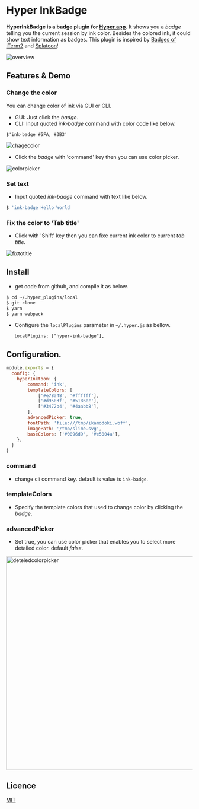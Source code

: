 Hyper InkBadge
====

**HyperInkBadge is a badge plugin for [Hyper.app](https://hyper.is/)**.
It shows you a *badge* telling you the current session by ink color. 
Besides the colored ink, it could show text information as badges.
This plugin is inspired by [Badges of iTerm2](https://www.iterm2.com/documentation-badges.html) and [Splatoon](https://splatoon.nintendo.com/)!

![overview](https://user-images.githubusercontent.com/1744970/42226057-ec5f44fc-7f18-11e8-8a7c-861ee3f1a2d0.gif)

## Features & Demo

### Change the color
You can change color of ink via GUI or CLI.
 * GUI: Just click the *badge*.
 * CLI: Input quoted *ink-badge* command with color code like below.
```
$'ink-badge #5FA, #3B3'
```
![chagecolor](https://user-images.githubusercontent.com/1744970/42226058-ec8a56f6-7f18-11e8-978c-f96aca2c3f3e.gif)

 * Click the *badge* with 'command' key then you can use color picker.

![colorpicker](https://user-images.githubusercontent.com/1744970/42232280-e6a7c2ea-7f28-11e8-998e-4bb3a0af271a.gif)

### Set text
* Input quoted *ink-badge* command with text like below.
```bash
$ 'ink-badge Hello World
```

### Fix the color to 'Tab title'
* Click with 'Shift' key then you can fixe current ink color to current *tab title*. 

![fixtotitle](https://user-images.githubusercontent.com/1744970/42232809-97dfee7e-7f2a-11e8-8c1c-5fcf213703a5.gif)

## Install
 * get code from github, and compile it as below.
 
```bash
$ cd ~/.hyper_plugins/local
$ git clone
$ yarn
$ yarn webpack
```
 * Configure the `localPlugins` parameter in `~/.hyper.js` as bellow.
 
```
   localPlugins: ["hyper-ink-badge"],
```

## Configuration.

```js
module.exports = {
  config: {
    hyperInktoon: {
        command: 'ink',
        templateColors: [
            ['#e78a48', '#ffffff'], 
            ['#d9503f', '#5186ec'],
            ['#3472b4', '#4aabb8'],
        ],
        advancedPicker: true,
        fontPath: 'file:///tmp/ikamodoki.woff',
        imagePath: '/tmp/slime.svg',
        baseColors: ['#0096d9', '#e5004a'],
    },
  }
}
```

### command
* change cli command key. default is value is `ink-badge`.

### templateColors
* Specify the template colors that used to change color by clicking the *badge*.

### advancedPicker
* Set true, you can use color picker that enables you to select more detailed color. default *false*.

<img width="576" alt="deteiedcolorpicker" src="https://user-images.githubusercontent.com/1744970/42233721-455b986c-7f2d-11e8-9fbf-50fb2dd1c9a4.png">


## Licence

[MIT](./LICENSE.txt)
